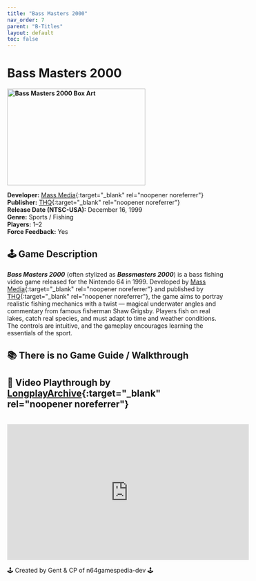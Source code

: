 ```yaml
---
title: "Bass Masters 2000"
nav_order: 7
parent: "B-Titles"
layout: default
toc: false
---
```


# Bass Masters 2000
<b>
<img src="https://upload.wikimedia.org/wikipedia/en/7/71/Bass_Masters_2000_Coverart.png" alt="Bass Masters 2000 Box Art" style="object-fit:cover;width:320px;height:224px"/>
</b>

**Developer:** [Mass Media](https://en.wikipedia.org/wiki/Cranky_Pants_Games){:target="_blank" rel="noopener noreferrer"}  
**Publisher:** [THQ](https://en.wikipedia.org/wiki/THQ){:target="_blank" rel="noopener noreferrer"}  
**Release Date (NTSC-USA):** December 16, 1999  
**Genre:** Sports / Fishing  
**Players:** 1–2  
**Force Feedback:** Yes  

## 🕹️ Game Description
<em><strong>Bass Masters 2000</strong></em> (often stylized as <em><strong>Bassmasters 2000</strong></em>) is a bass fishing video game released for the Nintendo 64 in 1999. Developed by [Mass Media](https://en.wikipedia.org/wiki/Mass_Media_(company)){:target="_blank" rel="noopener noreferrer"} and published by [THQ](https://en.wikipedia.org/wiki/THQ){:target="_blank" rel="noopener noreferrer"}, the game aims to portray realistic fishing mechanics with a twist — magical underwater angles and commentary from famous fisherman Shaw Grigsby. Players fish on real lakes, catch real species, and must adapt to time and weather conditions. The controls are intuitive, and the gameplay encourages learning the essentials of the sport.

## 📚 There is no Game Guide / Walkthrough

## 🎥 Video Playthrough by [LongplayArchive](https://www.youtube.com/channel/UCM8XzXipyTsylZ_WsGKmdKQ){:target="_blank" rel="noopener noreferrer"}  
<br />
<iframe width="560" height="315" src="https://www.youtube.com/embed/bH0qk2DajL8" title="Bass Masters 2000 – Longplay by LongplayArchive" frameborder="0" allowfullscreen></iframe>

🕹️ Created by Gent & CP of n64gamespedia-dev 🕹️

<!-- Vault Format: n64gamespedia-dev -->
<!-- Protocol Source: _vault-specs/format-protocol.md -->
